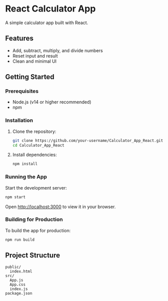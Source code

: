 # React Calculator App

A simple calculator app built with React.

## Features

- Add, subtract, multiply, and divide numbers
- Reset input and result
- Clean and minimal UI

## Getting Started

### Prerequisites

- Node.js (v14 or higher recommended)
- npm

### Installation

1. Clone the repository:
   ```sh
   git clone https://github.com/your-username/Calculator_App_React.git
   cd Calculator_App_React
   ```

2. Install dependencies:
   ```sh
   npm install
   ```

### Running the App

Start the development server:
```sh
npm start
```
Open [http://localhost:3000](http://localhost:3000) to view it in your browser.

### Building for Production

To build the app for production:
```sh
npm run build
```

## Project Structure

```
public/
  index.html
src/
  App.js
  App.css
  index.js
package.json
```
